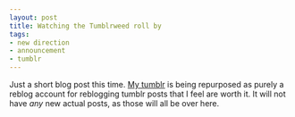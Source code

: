 ```yaml
---
layout: post
title: Watching the Tumblrweed roll by
tags:
- new direction
- announcement
- tumblr
---
```


Just a short blog post this time. [My tumblr][1] is being repurposed as purely a reblog account for reblogging tumblr posts that I feel are worth it. It will not have _any_ new actual posts, as those will all be over here.


[1]: http://psquid.tumblr.com/
